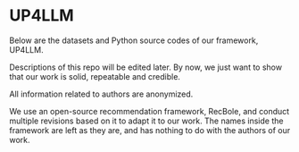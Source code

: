 # UP4LLM

Below are the datasets and Python source codes of our framework, UP4LLM.

Descriptions of this repo will be edited later. By now, we just want to show that our work is solid, repeatable and credible.

All information related to authors are anonymized. 

We use an open-source recommendation framework, RecBole, and conduct multiple revisions based on it to adapt it to our work. The names inside the framework are left as they are, and has nothing to do with the authors of our work.
